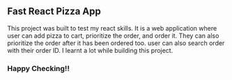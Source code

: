 ## Fast React Pizza App

This project was built to test my react skills. It is a web application where user can add pizza to cart, prioritize the order, and order it. They can also prioritize the order after it has been ordered too. user can also search order with their order ID. I learnt a lot while building this project.

### Happy Checking!!

